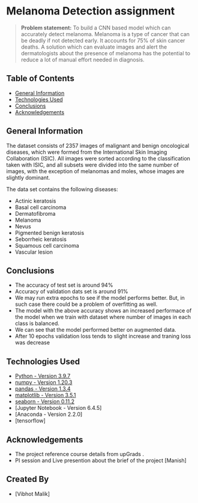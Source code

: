 # Melanoma Detection assignment

> **Problem statement:** To build a CNN based model which can accurately detect melanoma. Melanoma is a type of cancer that can be deadly if not detected early. It accounts for 75% of skin cancer deaths. A solution which can evaluate images and alert the dermatologists about the presence of melanoma has the potential to reduce a lot of manual effort needed in diagnosis.

## Table of Contents
* [General Information](#general-information)
* [Technologies Used](#technologies-used)
* [Conclusions](#conclusions)
* [Acknowledgements](#acknowledgements)

<!-- You can include any other section that is pertinent to your problem -->

## General Information

The dataset consists of 2357 images of malignant and benign oncological diseases, which were formed from the International Skin Imaging Collaboration (ISIC). All images were sorted according to the classification taken with ISIC, and all subsets were divided into the same number of images, with the exception of melanomas and moles, whose images are slightly dominant.

The data set contains the following diseases:
  - Actinic keratosis
  - Basal cell carcinoma
  - Dermatofibroma
  - Melanoma
  - Nevus
  - Pigmented benign keratosis
  - Seborrheic keratosis
  - Squamous cell carcinoma
  - Vascular lesion
  
<!-- You don't have to answer all the questions - just the ones relevant to your project. -->

## Conclusions

- The accuracy of test set is around 94%
- Accuracy of validation dats set is around 91%
- We may run extra epochs to see if the model performs better. But, in such case there could be a problem of overfitting as well.
- The model with the above accuracy shows an increased performace of the model when we train with dataset where number of images in each class is balanced.
- We can see that the model performed better on augmented data.
- After 10 epochs validation loss tends to slight increase and traning loss was decrease

<!-- You don't have to answer all the questions - just the ones relevant to your project. -->


## Technologies Used
- [Python - Version 3.9.7](https://www.python.org/download/releases/3.0/)
- [numpy - Version 1.20.3](https://github.com/numpy)
- [pandas - Version 1.3.4](https://github.com/pandas-dev/pandas)
- [matplotlib - Version 3.5.1](https://github.com/matplotlib)
- [seaborn - Version 0.11.2](https://github.com/seaborn)
- [Jupyter Notebook - Version 6.4.5]
- [Anaconda - Version 2.2.0]
- [tensorflow]

<!-- As the libraries versions keep on changing, it is recommended to mention the version of library used in this project -->

## Acknowledgements
- The project reference course details from upGrads .
- PI session and Live presention about the brief of the project [Manish]

## Created By 
- [Vibhot Malik]


<!-- Optional -->
<!-- ## License -->
<!-- This project is open source and available under the [... License](). -->

<!-- You don't have to include all sections - just the one's relevant to your project -->
